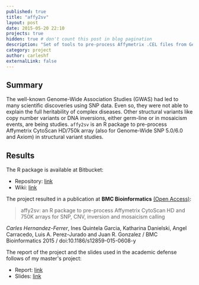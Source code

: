 ```yaml
---
published: true
title: "affy2sv"
layout: post
date: 2015-05-20 22:10
projects: true
hidden: true # don't count this post in blog pagination
description: "Set of tools to pre-process Affymetrix .CEL files from GenomeWide 5.0-6.0, Axiom and CytoScan HD/750K."
category: project
author: carleshf
externalLink: false
---
```



## Summary

The well-known Genome-Wide Association Studies (GWAS) had led to many scientific discoveries using SNP data. Even so, they were not able to explain the full heritability of complex diseases. Other structural variants like copy number variants or DNA inversions, either germ-line or in mosaicism events, are being studies. `affy2sv` is an R package to  pre-process Affymetrix CytoScan HD/750k array (also for Genome-Wide SNP 5.0/6.0 and Axiom) in structural variant studies.

## Results

The R package is available at Bitbucket:

* Repository: [link](https://bitbucket.org/brge/affy2sv)
* Wiki: [link](https://bitbucket.org/brge/affy2sv/wiki/Home)

The project resulted in a publication at **BMC Bioinformatics** [(Open Access)](http://bmcbioinformatics.biomedcentral.com/articles/10.1186/s12859-015-0608-y):

> affy2sv: an R package to pre-process Affymetrix CytoScan HD and 750K arrays for SNP, CNV, inversion and mosaicism calling

*Carles Hernandez-Ferrer*, Ines Quintela Garcia, Katharina Danielski, Angel Carracedo, Luis A. Perez-Jurado and Juan R. Gonzalez / BMC Bioinformatics 2015 / doi:10.1186/s12859-015-0608-y

The report of the project and the slides used in the academic defense follows of my master's project:

* Report: [link](https://www.dropbox.com/s/u9qvr34efk4hafr/thesis.pdf)
* Slides: [link](https://www.dropbox.com/s/iap2bl2w5a5xo5f/MTChernandez_WIN.pdf)